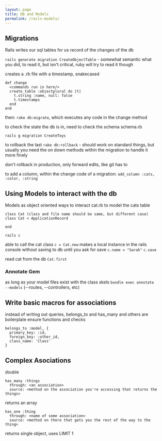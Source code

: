 ```yaml
---
layout: page
title: DB and Models
permalink: /rails-models/
---
```

## Migrations
Rails writes our sql tables for us
record of the changes of the db

`rails generate migration CreateObjectTable` - somewhat semantic what you did, to read it, but isn't critical, ruby will try to read it though

creates a .rb file with a timestamp, snakecased
```ru
def change
  <commands run in here/>
  create_table :objectplural do |t|
    t.string :name, null: false
    t.timestamps
  end
end
```

then:
`rake db:migrate`, which executes any code in the change method

to check the state the db is in, need to check the schema
schema.rb

`rails g migration CreateToys`

to rollback the last
`rake db:rollback` - should work on standard things, but usually you need the on down methods within the migration to handle it more finely

don't rollback in production, only forward edits, like git has to

to add a column, within the change code of a migration:
`add_column :cats, :color, :string`


## Using Models to interact with the db
Models as object oriented ways to interact
cat.rb to model the cats table

```ru
class Cat (class and file name should be same, but different case)
class Cat < ApplicationRecord

end
```

`rails c`

able to call the cat class
`c = Cat.new`
makes a local instance in the rails console without saving to db until you ask for save
`c.name = "Sarah"`
`c.save`

read cat from the db
`Cat.first`

### Annotate Gem
as long as your model files exist with the class skels
`bundle exec annotate --models` (--routes, --controllers, etc)

## Write basic macros for associations
instead of writing out queries, belongs_to and has_many and others are boilerplate ensure functions and checks

```ru
belongs_to :model, {
  primary_key: :id,
  foreign_key: :other_id,
  class_name: 'Class'
}
```
## Complex Asociations

double
```ru
has_many :things
  through: <an association>
  source: <method on the association you're accessing that returns the things>
```
returns an array

```ru
has_one :thing
  through: <name of some association>
  source: <method on there that gets you the rest of the way to the thing>
```
returns single object, uses LIMIT 1